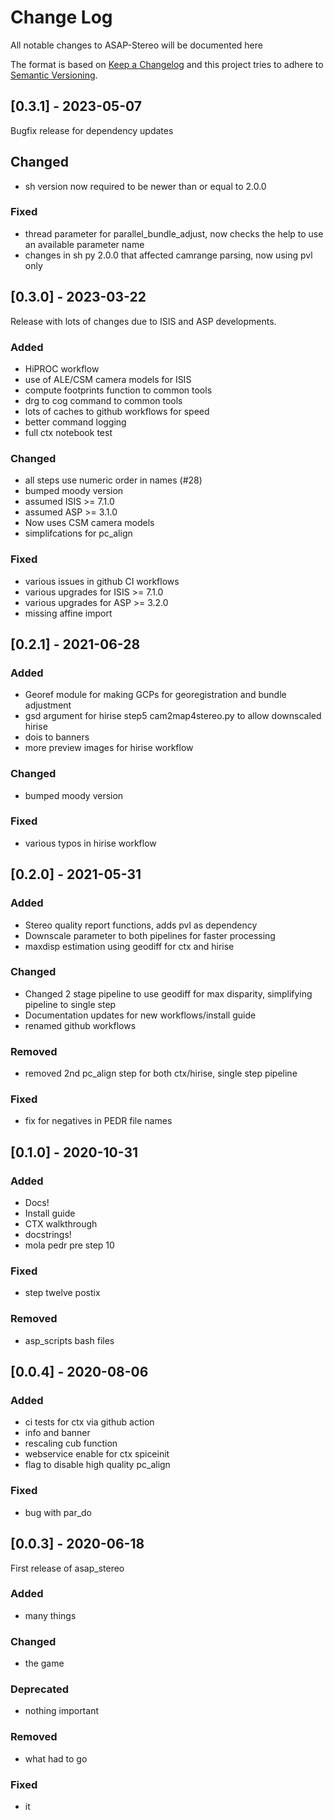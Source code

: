 # Change Log   
All notable changes to ASAP-Stereo will be documented here

The format is based on [Keep a Changelog](http://keepachangelog.com/)
and this project tries to adhere to [Semantic Versioning](http://semver.org/).

## [0.3.1] - 2023-05-07
Bugfix release for dependency updates

## Changed
- sh version now required to be newer than or equal to 2.0.0

### Fixed
- thread parameter for parallel_bundle_adjust, now checks the help to use an available parameter name 
- changes in sh py 2.0.0 that affected camrange parsing, now using pvl only


## [0.3.0] - 2023-03-22
Release with lots of changes due to ISIS and ASP developments.
### Added
- HiPROC workflow
- use of ALE/CSM camera models for ISIS
- compute footprints function to common tools
- drg to cog command to common tools
- lots of caches to github workflows for speed
- better command logging
- full ctx notebook test

### Changed
- all steps use numeric order in names (#28)
- bumped moody version
- assumed ISIS >= 7.1.0
- assumed ASP >= 3.1.0
- Now uses CSM camera models
- simplifcations for pc_align 

### Fixed
- various issues in github CI workflows
- various upgrades for ISIS >= 7.1.0
- various upgrades for ASP >= 3.2.0
- missing affine import 

## [0.2.1] - 2021-06-28
### Added
- Georef module for making GCPs for georegistration and bundle adjustment
- gsd argument for hirise step5 cam2map4stereo.py to allow downscaled hirise
- dois to banners
- more preview images for hirise workflow

### Changed
- bumped moody version

### Fixed
- various typos in hirise workflow

## [0.2.0] - 2021-05-31
### Added
- Stereo quality report functions, adds pvl as dependency
- Downscale parameter to both pipelines for faster processing
- maxdisp estimation using geodiff for ctx and hirise

### Changed
- Changed 2 stage pipeline to use geodiff for max disparity, simplifying pipeline to single step
- Documentation updates for new workflows/install guide
- renamed github workflows

### Removed
- removed 2nd pc_align step for both ctx/hirise, single step pipeline

### Fixed
- fix for negatives in PEDR file names

## [0.1.0] - 2020-10-31
### Added
- Docs!
- Install guide
- CTX walkthrough
- docstrings!
- mola pedr pre step 10

### Fixed
- step twelve postix

### Removed
- asp_scripts bash files

## [0.0.4] - 2020-08-06
### Added
- ci tests for ctx via github action
- info and banner
- rescaling cub function
- webservice enable for ctx spiceinit
- flag to disable high quality pc_align

### Fixed
- bug with par_do 

## [0.0.3] - 2020-06-18
First release of asap_stereo

### Added
- many things

### Changed
- the game

### Deprecated
- nothing important

### Removed
- what had to go

### Fixed
- it
